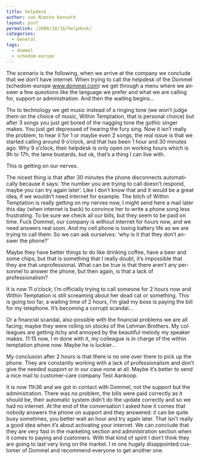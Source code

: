 ```yaml
---
title: helpdesk
author: van Rumste Kenneth
layout: post
permalink: /2008/10/16/helpdesk/
categories:
  - General
tags:
  - dommel
  - schedom-europe
---
```

<!--[endif]-->

<p class="MsoNormal">
  <span lang="EN-US">The scenario is the following, when we arrive at the company we conclude that we don’t have internet. When trying to call the helpdesk of the Dommel (schedom-europe <a href="http://www.dommel.com" target="_blank">www.dommel.com</a>) we get through a menu where we answer a few questions like the language we prefer and what we are calling for, support or administration. And then the waiting begins… </span>
</p>

<p class="MsoNormal">
  <span lang="EN-US">Thx to technology we get music instead of a ringing tone (we won’t judge them on the choice of music, Within Temptation, that is personal choice) but after 3 songs you just get bored of the nagging tone the gothic singer makes. You just get depressed of hearing the fury sing. Now it isn’t really the problem, to hear it for 1 or maybe even 2 songs, the real issue is that we started calling around 9 o’clock, and that has been 1 hour and 30 minutes ago. Why 9 o’clock, their helpdesk is only open on working hours which is 9h to 17h, the lame bustards, but ok, that’s a thing I can live with.</span>
</p>

<p class="MsoNormal">
  <span lang="EN-US">This is getting on our nerves. <span> </span></span>
</p>

<p class="MsoNormal">
  <span lang="EN-US">The nicest thing is that after 30 minutes the phone disconnects automatically because it says: ‘the number you are trying to call doesn’t respond, maybe you can try again later’. Like I don’t know that and it would be a great idea, if we wouldn’t need internet for example. The bitch of Within Temptation is really getting on my nerves now, I might send here a mail later this day (when internet is back) to convince her to write a phone song less frustrating. To be sure we check all our bills, but they seem to be paid on time. Fuck Dommel, our company is without internet for hours now, and we need answers real soon. And my cell phone is losing battery life as we are trying to call them. So we can ask ourselves: ‘why is it that they don’t answer the phone?’</span>
</p>

<p class="MsoNormal">
  <span lang="EN-US">Maybe they have better things to do like drinking coffee, have a beer and some chips, but that is something that I really doubt, it’s impossible that they are that unprofessional. What can be true is that there aren’t any personnel to answer the phone, but then again, is that a lack of professionalism? </span>
</p>

<p class="MsoNormal">
  <span lang="EN-US">It is now 11 o’clock; I’m officially trying to call someone for 2 hours now and Within Temptation is still screaming about her dead cat or something. This is going too far, a waiting time of 2 hours, I’m glad my boss is paying the bill for my telephone. It’s becoming a corrupt scandal&#8230;</span>
</p>

<p class="MsoNormal">
  <span lang="EN-US">Or a financial scandal, also possible with the financial problems we are all facing; maybe they were rolling on stocks of the Lehman Brothers. My colleagues are getting itchy and annoyed by the beautiful melody my speaker makes. 11:15 now, I m done with it, my colleague is in charge of the within temptation phone now. Maybe he is luckier… </span>
</p>

<p class="MsoNormal">
  <span lang="EN-US">My conclusion after 2 hours is that there is no one over there to pick up the phone. They are constantly working with a lack of professionalism and don’t give the needed support or in our case none at all. Maybe it‘s better to send a nice mail to customer-care company Test Aankoop. </span>
</p>

<p class="MsoNormal">
  <span lang="EN-US">It is now 11h36 and we got in contact with Dommel, not the support but the administration. There was no problem, the bills were paid correctly as it should be, their automatic system didn’t do the update correctly and so we had no internet. At the end of the conversation I asked how it comes that nobody answers the phone on support and they answered: it can be quite busy sometimes, you better wait an hour and try again later. That isn’t really a good idea when it’s about activating your internet. We can conclude that they are very fast in the marketing section and administration section when it comes to paying and customers. With that kind of spirit I don’t think they are going to last very long on the market. I m one hugely disappointed customer of Dommel and recommend everyone to get another one.</span>
</p>